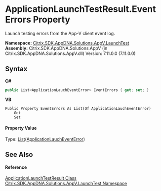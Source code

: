# ApplicationLaunchTestResult.EventErrors Property 
 

Launch testing errors from the App-V client event log.

**Namespace:**&nbsp;<a href="1de40075-1010-0808-3567-acd27ac2a697">Citrix.SDK.AppDNA.Solutions.AppV.LaunchTest</a><br />**Assembly:**&nbsp;Citrix.SDK.AppDNA.Solutions.AppV (in Citrix.SDK.AppDNA.Solutions.AppV.dll) Version: 7.11.0.0 (7.11.0.0)

## Syntax

**C#**
```csharp
public List<ApplicationLauchEventError> EventErrors { get; set; }
```

**VB**
```vbnet
Public Property EventErrors As List(Of ApplicationLauchEventError)
	Get
	Set
```


#### Property Value
Type: <a href="http://msdn2.microsoft.com/en-us/library/6sh2ey19" target="_blank">List</a>(<a href="8e3430f1-6af3-8263-d201-05df76fd804b">ApplicationLauchEventError</a>)

## See Also


#### Reference
<a href="6f6dee33-7508-7193-5c41-44e14ecc603e">ApplicationLaunchTestResult Class</a><br /><a href="1de40075-1010-0808-3567-acd27ac2a697">Citrix.SDK.AppDNA.Solutions.AppV.LaunchTest Namespace</a><br />